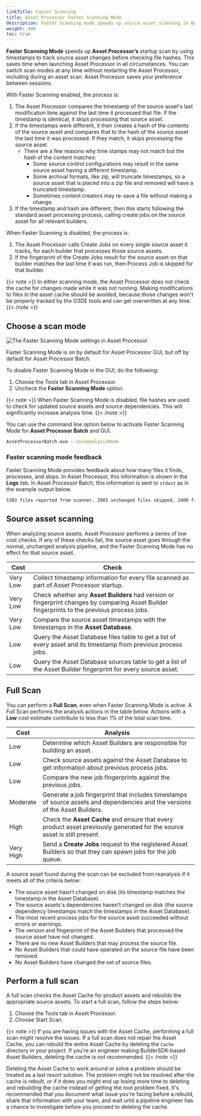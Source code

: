 ```yaml
---
linkTitle: Faster Scanning
title: Asset Processor Faster Scanning Mode
description: Faster Scanning mode speeds up source asset scanning in Open 3D Engine (O3DE).
weight: 400
toc: true
---
```


**Faster Scanning Mode** speeds up **Asset Processor’s** startup scan by using timestamps to track source asset changes before checking file hashes. This saves time when launching Asset Processor in all circumstances. You can switch scan modes at any time without restarting the Asset Processor, including during an asset scan. Asset Processor saves your preference between sessions.

With Faster Scanning enabled, the process is:
1. The Asset Processor compares the timestamp of the source asset's last modification time against the last time it processed that file. If the timestamp is identical, it skips processing that source asset.
1. If the timestamps were different, it then creates a hash of the contents of the source asset and compares that to the hash of the source asset the last time it was processed. If they match, it skips processing the source asset.
    * There are a few reasons why time stamps may not match but the hash of the content matches:
        * Some source control configurations may result in the same source asset having a different timestamp.
        * Some archival formats, like zip, will truncate timestamps, so a source asset that is placed into a zip file and removed will have a truncated timestamp.
        * Sometimes content creators may re-save a file without making a change.
1. If the timestamp and hash are different, then this starts following the standard asset processing process, calling create jobs on the source asset for all relevant builders.

When Faster Scanning is disabled, the process is:
1. The Asset Processor calls Create Jobs on every single source asset it tracks, for each builder that processes those source assets.
1. If the fingerprint of the Create Jobs result for the source asset on that builder matches the last time it was run, then Process Job is skipped for that builder.

{{< note >}}
In either scanning mode, the Asset Processor does not check the cache for changes made while it was not running. Making modifications to files in the asset cache should be avoided, because those changes won't be properly tracked by the O3DE tools and can get overwritten at any time.
{{< /note >}}

## Choose a scan mode

![The Faster Scanning Mode settings in Asset Processor](/images/user-guide/assets/pipeline/asset-processor-interface-fast-scan.png)

Faster Scanning Mode is on by default for Asset Processor GUI, but off by default for Asset Processor Batch.

To disable Faster Scanning Mode in the GUI, do the following:
1. Choose the Tools tab in Asset Processor.
1. Uncheck the **Faster Scanning Mode** option.

{{< note >}}
When Faster Scanning Mode is disabled, file hashes are used to check for updated source assets and source dependencies. This will significantly increase analysis time.
{{< /note >}}

You can use the command line option below to activate Faster Scanning Mode for **Asset Processor Batch** and GUI. 

```cmd
AssetProcessorBatch.exe --zeroAnalysisMode
```

### Faster scanning mode feedback

Faster Scanning Mode provides feedback about how many files it finds, processes, and skips. In Asset Processor, this information is shown in the **Logs** tab. In Asset Processor Batch, this information is sent to `stdout` as in the example output below.

```cmd
5303 files reported from scanner. 2903 unchanged files skipped, 2400 files processed
```

## Source asset scanning

When analyzing source assets, Asset Processor performs a series of low cost checks. If any of these checks fail, the source asset goes through the normal, unchanged analysis pipeline, and the Faster Scanning Mode has no effect for that source asset.

| Cost | Check |
| - | - |
| Very Low | Collect timestamp information for every file scanned as part of Asset Processor startup. |
| Very Low | Check whether any **Asset Builders** had version or fingerprint changes by comparing Asset Builder fingerprints to the previous process jobs. |
| Very Low | Compare the source asset timestamps with the timestamps in the **Asset Database**. |
| Low | Query the Asset Database files table to get a list of every asset and its timestamp from previous process jobs. |
| Low | Query the Asset Database sources table to get a list of the Asset Builder fingerprint for every source asset. |

## Full Scan

You can perform a **Full Scan**, even when Faster Scanning Mode is active. A Full Scan performs the analysis actions in the table below. Actions with a **Low** cost estimate contribute to less than 1% of the total scan time. 

| Cost | Analysis |
| - | - |
| Low | Determine which Asset Builders are responsible for building an asset. |
| Low | Check source assets against the Asset Database to get information about previous process jobs. |
| Low | Compare the new job fingerprints against the previous jobs. |
| Moderate | Generate a job fingerprint that includes timestamps of source assets and dependencies and the versions of the Asset Builders. |
| High | Check the **Asset Cache** and ensure that every product asset previously generated for the source asset is still present. |
| Very High | Send a **Create Jobs** request to the registered Asset Builders so that they can spawn jobs for the job queue. |

A source asset found during the scan can be excluded from reanalysis if it meets all of the criteria below: 

* The source asset hasn’t changed on disk (its timestamp matches the timestamp in the Asset Database).
* The source assets's dependencies haven’t changed on disk (the source dependency timestamps match the timestamps in the Asset Database).
* The most recent process jobs for the source asset succeeded without errors or warnings.
* The version and fingerprint of the Asset Builders that processed the source asset have not changed.
* There are no new Asset Builders that may process the source file.
* No Asset Builders that could have operated on the source file have been removed.
* No Asset Builders have changed the set of source files.

## Perform a full scan

A full scan checks the Asset Cache for product assets and rebuilds the appropriate source assets. To start a full scan, follow the steps below: 

1. Choose the Tools tab in Asset Processor.
1. Choose Start Scan.

{{< note >}}
If you are having issues with the Asset Cache, performing a full scan might resolve the issues. If a full scan does not repair the Asset Cache, you can rebuild the entire Asset Cache by deleting the `Cache` directory in your project. If you’re an engineer making BuilderSDK-based Asset Builders, deleting the cache is not recommended.
{{< /note >}}

Deleting the Asset Cache to work around or solve a problem should be treated as a last resort solution. The problem might not be resolved after the cache is rebuilt, or if it does you might end up losing more time to deleting and rebuilding the cache instead of getting the root problem fixed. It's recommended that you document what issue you're facing before a rebuild, share that information with your team, and wait until a pipeline engineer has a chance to investigate before you proceed to deleting the cache.
